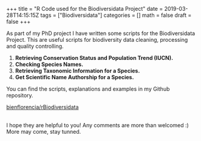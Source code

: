 +++
title = "R Code used for the Biodiversidata Project"
date = 2019-03-28T14:15:15Z
tags = ["Biodiversidata"]
categories = []
math = false
draft = false
+++

As part of my PhD project I have written some scripts for the Biodiversidata Project.
This are useful scripts for biodiversity data cleaning, processing and quality controlling.  

1. **Retrieving Conservation Status and Population Trend (IUCN).**
2. **Checking Species Names.**
3. **Retrieving Taxonomic Information for a Species.**
4. **Get Scientific Name Authorship for a Species.**    


You can find the scripts, explanations and examples in my Github repository.  

<a class="embedly-card" data-card-controls="0" href="https://github.com/bienflorencia/rBiodiversidata">bienflorencia/rBiodiversidata</a>
<script async src="//cdn.embedly.com/widgets/platform.js" charset="UTF-8"></script>

<br>
I hope they are helpful to you! Any comments are more than welcomed :)
More may come, stay tunned.
